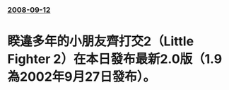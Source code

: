 ### [2008-09-12](/news/2008/09/12/index.md)

##### 
#  睽違多年的小朋友齊打交2（Little Fighter 2）在本日發布最新2.0版（1.9為2002年9月27日發布）。



